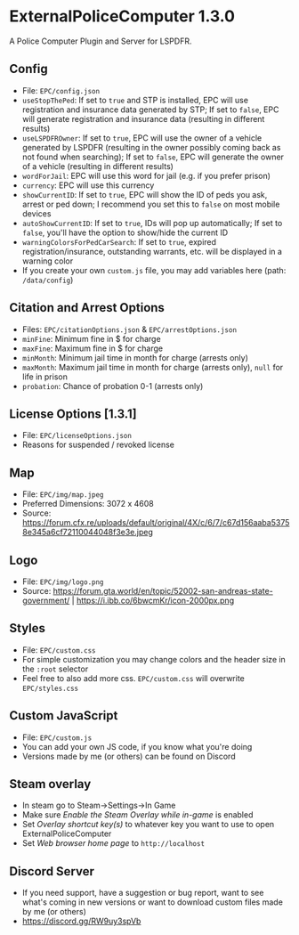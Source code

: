 # ExternalPoliceComputer 1.3.0

A Police Computer Plugin and Server for LSPDFR.

## Config

- File: `EPC/config.json`
- `useStopThePed`: If set to `true` and STP is installed, EPC will use registration and insurance data generated by STP; If set to `false`, EPC will generate registration and insurance data (resulting in different results)
- `useLSPDFROwner`: If set to `true`, EPC will use the owner of a vehicle generated by LSPDFR (resulting in the owner possibly coming back as not found when searching); If set to `false`, EPC will generate the owner of a vehicle (resulting in different results)
- `wordForJail`: EPC will use this word for jail (e.g. if you prefer prison)
- `currency`: EPC will use this currency
- `showCurrentID`: If set to `true`, EPC will show the ID of peds you ask, arrest or ped down; I recommend you set this to `false` on most mobile devices
- `autoShowCurrentID`: If set to `true`, IDs will pop up automatically; If set to `false`, you'll have the option to show/hide the current ID
- `warningColorsForPedCarSearch`: If set to `true`, expired registration/insurance, outstanding warrants, etc. will be displayed in a warning color
- If you create your own `custom.js` file, you may add variables here (path: `/data/config`)

## Citation and Arrest Options

- Files: `EPC/citationOptions.json` & `EPC/arrestOptions.json`
- `minFine`: Minimum fine in $ for charge
- `maxFine`: Maximum fine in $ for charge
- `minMonth`: Minimum jail time in month for charge (arrests only)
- `maxMonth`: Maximum jail time in month for charge (arrests only), `null` for life in prison
- `probation`: Chance of probation 0-1 (arrests only)


## License Options [1.3.1]
- File: `EPC/licenseOptions.json`
- Reasons for suspended / revoked license

## Map

- File: `EPC/img/map.jpeg`
- Preferred Dimensions: 3072 x 4608
- Source: https://forum.cfx.re/uploads/default/original/4X/c/6/7/c67d156aaba53758e345a6cf72110044048f3e3e.jpeg

## Logo

- File: `EPC/img/logo.png`
- Source: https://forum.gta.world/en/topic/52002-san-andreas-state-government/ | https://i.ibb.co/6bwcmKr/icon-2000px.png

## Styles

- File: `EPC/custom.css`
- For simple customization you may change colors and the header size in the `:root` selector
- Feel free to also add more css. `EPC/custom.css` will overwrite `EPC/styles.css`

## Custom JavaScript

- File: `EPC/custom.js`
- You can add your own JS code, if you know what you're doing
- Versions made by me (or others) can be found on Discord

## Steam overlay

- In steam go to Steam<a>&rarr;</a>Settings<a>&rarr;</a>In Game
- Make sure _Enable the Steam Overlay while in-game_ is enabled
- Set _Overlay shortcut key(s)_ to whatever key you want to use to open ExternalPoliceComputer
- Set _Web browser home page_ to `http://localhost`

## Discord Server

- If you need support, have a suggestion or bug report, want to see what's coming in new versions or want to download custom files made by me (or others)
- https://discord.gg/RW9uy3spVb
